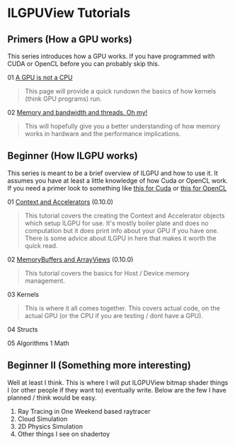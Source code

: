 ﻿# ILGPUView Tutorials

## Primers (How a GPU works)

This series introduces how a GPU works. If you have programmed with CUDA or OpenCL before you can probably skip this.

01 [A GPU is not a CPU](Primer_01.md)
> This page will provide a quick rundown the basics of how kernels (think GPU programs) run.

02 [Memory and bandwidth and threads. Oh my!](Primer_02.md) 
> This will hopefully give you a better understanding of how memory works in hardware and the performance
> implications.

## Beginner (How ILGPU works)

This series is meant to be a brief overview of ILGPU and how to use it. It assumes you have at least a little knowledge of how Cuda or OpenCL work. 
If you need a primer look to something like [this for Cuda](https://developer.nvidia.com/about-cuda) or [this for OpenCL](https://www.khronos.org/opencl/)

01 [Context and Accelerators](Tutorial_01.md) (0.10.0)
> This tutorial covers the creating the Context and Accelerator objects which setup ILGPU for use. 
> It's mostly boiler plate and does no computation but it does print info about your GPU if you have one.
> There is some advice about ILGPU in here that makes it worth the quick read.

02 [MemoryBuffers and ArrayViews](Tutorial_02.md) (0.10.0)
> This tutorial covers the basics for Host / Device memory management.

03 Kernels
> This is where it all comes together. This covers actual code, on the actual GPU (or the CPU if you are testing / dont have a GPU). 

04 Structs

05 Algorithms 1 Math

## Beginner II (Something more interesting)

Well at least I think. This is where I will put ILGPUView bitmap shader things I (or other people if they want to) eventually write. Below are the few I have planned / think would be easy.

1. Ray Tracing in One Weekend based raytracer
2. Cloud Simulation
2. 2D Physics Simulation
3. Other things I see on shadertoy

